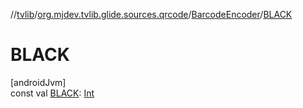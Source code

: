 //[tvlib](../../../index.md)/[org.mjdev.tvlib.glide.sources.qrcode](../index.md)/[BarcodeEncoder](index.md)/[BLACK](-b-l-a-c-k.md)

# BLACK

[androidJvm]\
const val [BLACK](-b-l-a-c-k.md): [Int](https://kotlinlang.org/api/latest/jvm/stdlib/kotlin/-int/index.html)
